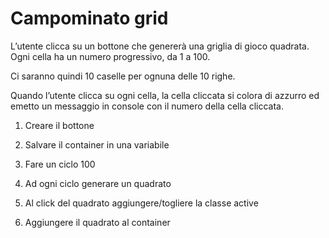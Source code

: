 # Campominato grid

L’utente clicca su un bottone che genererà una griglia di gioco quadrata.
Ogni cella ha un numero progressivo, da 1 a 100.

Ci saranno quindi 10 caselle per ognuna delle 10 righe.

Quando l’utente clicca su ogni cella, la cella cliccata si colora di azzurro ed emetto un messaggio in console con il numero della cella cliccata.

1. Creare il bottone

2. Salvare il container in una variabile 

3. Fare un ciclo 100

4. Ad ogni ciclo generare un quadrato

5. Al click del quadrato aggiungere/togliere la classe active 

6. Aggiungere il quadrato al container   